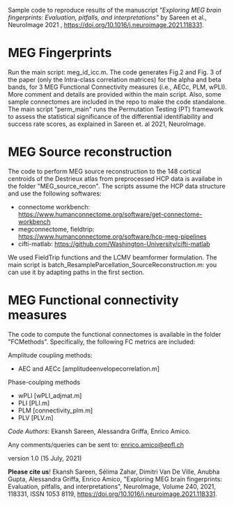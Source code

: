 Sample code to reproduce results of the manuscript *"Exploring MEG brain fingerprints: Evaluation, pitfalls, and interpretations"* by Sareen et al., NeuroImage 2021  , https://doi.org/10.1016/j.neuroimage.2021.118331. 

# MEG Fingerprints

Run the main script: meg_id_icc.m. The code generates Fig.2 and Fig. 3  of the paper (only the Intra-class correlation matrices) for the alpha and beta bands, for 3 MEG Functional Connectivity measures (i.e., AECc, PLM, wPLI). More comment and details are provided within the main script. Also, some sample connectomes are included in the repo to make the code standalone. 
The main script "perm_main" runs the Permutation Testing (PT) framework to assess the statistical significance of the differential identifiability and success rate scores, as explained in Sareen et. al 2021, NeuroImage.


# MEG Source reconstruction

The code to perform MEG source reconstruction to the 148 cortical centroids of the Destrieux atlas from preprocessed HCP data is availabe in the folder "MEG_source_recon". The scripts assume the HCP data structure and use the following softwares:
- connectome workbench: https://www.humanconnectome.org/software/get-connectome-workbench
- megconnectome, fieldtrip: https://www.humanconnectome.org/software/hcp-meg-pipelines
- cifti-matlab: https://github.com/Washington-University/cifti-matlab 

We used FieldTrip functions and the LCMV beamformer formulation. The main script is batch_ResampleParcellation_SourceReconstruction.m: you can use it by adapting paths in the first section.


# MEG Functional connectivity measures

The code to compute the functional connectomes is available in the folder "FCMethods". Specifically, the following FC metrics are included:

Amplitude coupling methods:

- AEC and AECc [amplitudeenvelopecorrelation.m]

Phase-coulping methods 
- wPLI [wPLI_adjmat.m]
- PLI [PLI.m]
- PLM [connectivity_plm.m] 
- PLV [PLV.m]

*Code Authors*: Ekansh Sareen, Alessandra Griffa, Enrico Amico.

Any comments/queries can be sent to: enrico.amico@epfl.ch

version 1.0 (15 July, 2021)

**Please cite us**! 
Ekansh Sareen, Sélima Zahar, Dimitri Van De Ville, Anubha Gupta, Alessandra Griffa, Enrico Amico, "Exploring MEG brain fingerprints: Evaluation, pitfalls, and interpretations", NeuroImage, Volume 240, 2021, 118331, ISSN 1053 8119, https://doi.org/10.1016/j.neuroimage.2021.118331.
